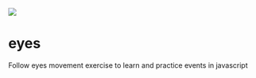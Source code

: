 <a href="https://jlulloaa.github.io/eyes/LICENSE"> <img src="https://img.shields.io/github/license/jlulloaa/eyes?style=social"></a>

# eyes
Follow eyes movement exercise to learn and practice events in javascript
